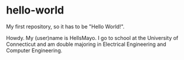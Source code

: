 # hello-world
My first repository, so it has to be "Hello World!".

Howdy. My (user)name is HellsMayo. I go to school at the University of Connecticut and am double majoring in Electrical Engineering and Computer Engineering.
